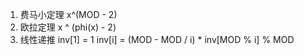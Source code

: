 1. 费马小定理 x^(MOD - 2)
2. 欧拉定理 x ^ (phi(x) - 2)
3. 线性递推
inv[1] = 1
inv[i] = (MOD - MOD / i) * inv[MOD % i] % MOD
